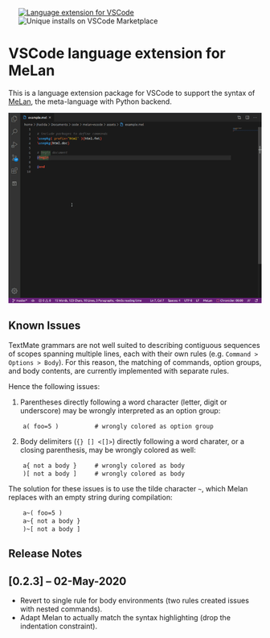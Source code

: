 
<a href="https://marketplace.visualstudio.com/items?itemName=jhadida.melan"><img src="https://img.shields.io/badge/VSCode%20Marketplace-melan-blue" alt="Language extension for VSCode" style="margin:0 20px;"></a>
<img src="https://img.shields.io/visual-studio-marketplace/i/jhadida.melan?color=purple&label=Installs&style=plastic" alt="Unique installs on VSCode Marketplace" style="margin:0 20px;">

# VSCode language extension for MeLan

This is a language extension package for VSCode to support the syntax of [MeLan](https://github.com/jhadida/melan), the meta-language with Python backend.

![Syntax highlighting in action](assets/demo.gif)

## Known Issues

TextMate grammars are not well suited to describing contiguous sequences of scopes spanning multiple lines, each with their own rules (e.g. `Command > Options > Body`).
For this reason, the matching of commands, option groups, and body contents, are currently implemented with separate rules. 

Hence the following issues:

1. Parentheses directly following a word character (letter, digit or underscore) may be wrongly interpreted as an option group:
```
    a( foo=5 )          # wrongly colored as option group
```
2. Body delimiters (`{} [] <[]>`) directly following a word charater, or a closing parenthesis, may be wrongly colored as well:
```
    a{ not a body }     # wrongly colored as body
    )[ not a body ]     # wrongly colored as body
```

The solution for these issues is to use the tilde character `~`, which Melan replaces with an empty string during compilation:
```
    a~( foo=5 )
    a~{ not a body }
    )~[ not a body ]
```

## Release Notes

## [0.2.3] – 02-May-2020

- Revert to single rule for body environments (two rules created issues with nested commands).
- Adapt Melan to actually match the syntax highlighting (drop the indentation constraint).
